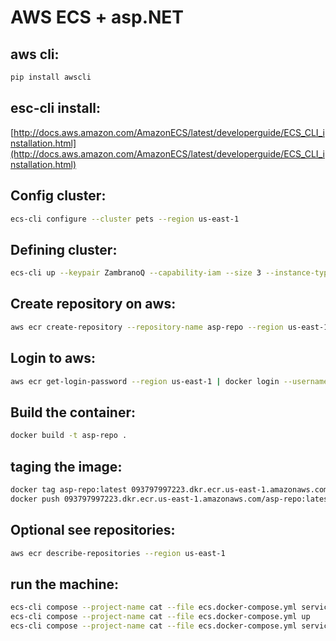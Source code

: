 # AWS ECS + asp.NET

## aws cli:
```sh
pip install awscli
```

## esc-cli install:
[http://docs.aws.amazon.com/AmazonECS/latest/developerguide/ECS_CLI_installation.html](http://docs.aws.amazon.com/AmazonECS/latest/developerguide/ECS_CLI_installation.html)

## Config cluster:
```sh
ecs-cli configure --cluster pets --region us-east-1
```

## Defining cluster:
```sh
ecs-cli up --keypair ZambranoQ --capability-iam --size 3 --instance-type t2.micro --security-group sg-0adafc6e --subnets subnet-2fbefb58,subnet-3648cb1d,subnet-e2b13987 --vpc vpc-f26d4797
```

## Create repository on aws:
```sh
aws ecr create-repository --repository-name asp-repo --region us-east-1
```

## Login to aws:
```sh
aws ecr get-login-password --region us-east-1 | docker login --username AWS --password-stdin 093797997223.dkr.ecr.us-east-1.amazonaws.com
```

## Build the container:
```sh
docker build -t asp-repo .
```

## taging the image:
```sh
docker tag asp-repo:latest 093797997223.dkr.ecr.us-east-1.amazonaws.com/asp-repo:latest
docker push 093797997223.dkr.ecr.us-east-1.amazonaws.com/asp-repo:latest
```

## Optional see repositories:
```sh
aws ecr describe-repositories --region us-east-1
```

## run the machine:
```sh
ecs-cli compose --project-name cat --file ecs.docker-compose.yml service create
ecs-cli compose --project-name cat --file ecs.docker-compose.yml up
ecs-cli compose --project-name cat --file ecs.docker-compose.yml service scale 3
```
